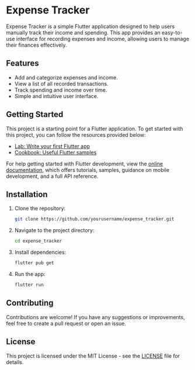 # Expense Tracker

Expense Tracker is a simple Flutter application designed to help users manually track their income and spending. This app provides an easy-to-use interface for recording expenses and income, allowing users to manage their finances effectively.

## Features

- Add and categorize expenses and income.
- View a list of all recorded transactions.
- Track spending and income over time.
- Simple and intuitive user interface.

## Getting Started

This project is a starting point for a Flutter application. To get started with this project, you can follow the resources provided below:

- [Lab: Write your first Flutter app](https://docs.flutter.dev/get-started/codelab)
- [Cookbook: Useful Flutter samples](https://docs.flutter.dev/cookbook)

For help getting started with Flutter development, view the [online documentation](https://docs.flutter.dev/), which offers tutorials, samples, guidance on mobile development, and a full API reference.

## Installation

1. Clone the repository:
   ```bash
   git clone https://github.com/yourusername/expense_tracker.git
   ```
2. Navigate to the project directory:
   ```bash
   cd expense_tracker
   ```
3. Install dependencies:
   ```bash
   flutter pub get
   ```
4. Run the app:
   ```bash
   flutter run
   ```

## Contributing
Contributions are welcome! If you have any suggestions or improvements, feel free to create a pull request or open an issue.

## License
This project is licensed under the MIT License - see the [LICENSE](https://github.com/samuelaustinudhedhe/Expense-Tracker/blob/main/LICENSE/) file for details.

